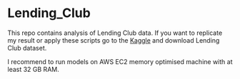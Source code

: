 # Lending_Club
This repo contains analysis of Lending Club data. If you want to replicate my result or apply these scripts go to the [Kaggle](https://www.kaggle.com/wendykan/lending-club-loan-data) and download Lending Club dataset.

I recommend to run models on AWS EC2 memory optimised machine with at least 32 GB RAM.